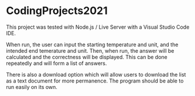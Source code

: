 # CodingProjects2021

This project was tested with Node.js / Live Server with a Visual Studio Code IDE.

When run, the user can input the starting temperature and unit, and the intended end temerature and unit. Then, when run, the answer will be calculated and the correctness will be displayed. This can be done repeatedly and will form a list of answers.

There is also a download option which will allow users to download the list as a text document for more permanence.
The program should be able to run easily on its own.
